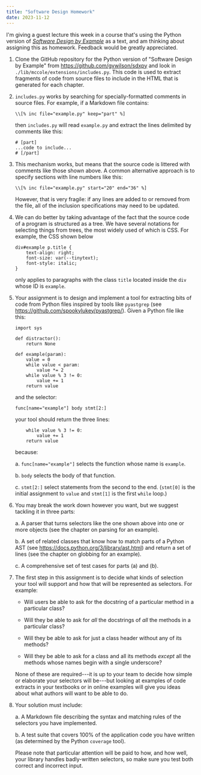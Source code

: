 ```yaml
---
title: "Software Design Homework"
date: 2023-11-12
---
```


I'm giving a guest lecture this week in a course that's using the
Python version of [*Software Design by Example*][sdxpy] as a text,
and am thinking about assigning this as homework. Feedback would
be greatly appreciated.

1.  Clone the GitHub repository for the Python version of "Software
    Design by Example" from <https://github.com/gvwilson/sdxpy> and
    look in `./lib/mccole/extensions/includes.py`. This code is used
    to extract fragments of code from source files to include in the
    HTML that is generated for each chapter.

2.  `includes.py` works by searching for specially-formatted comments
    in source files. For example, if a Markdown file contains:

        \\[% inc file="example.py" keep="part" %]

    then `includes.py` will read `example.py` and extract the lines
    delimited by comments like this:

        # [part]
        ...code to include...
        # [/part]

3.  This mechanism works, but means that the source code is littered
    with comments like those shown above. A common alternative approach
    is to specify sections with line numbers like this:

        \\[% inc file="example.py" start="20" end="36" %]

    However, that is very fragile: if any lines are added to or
    removed from the file, all of the inclusion specifications may
    need to be updated.

4.  We can do better by taking advantage of the fact that the source
    code of a program is structured as a tree. We have several
    notations for selecting things from trees, the most widely used of
    which is CSS. For example, the CSS shown below

        div#example p.title {
            text-align: right;
            font-size: var(--tinytext);
            font-style: italic;
        }

    only applies to paragraphs with the class `title` located inside
    the `div` whose ID is `example`.

5.  Your assignment is to design and implement a tool for extracting
    bits of code from Python files inspired by tools like `pyastgrep`
    (see <https://github.com/spookylukey/pyastgrep/>).  Given a Python
    file like this:

        import sys

        def distractor():
            return None

        def example(param):
            value = 0
            while value < param:
                value *= 2
            while value % 3 != 0:
                value += 1
            return value

    and the selector:

        func[name="example"] body stmt[2:]

    your tool should return the three lines:

            while value % 3 != 0:
                value += 1
            return value

    because:

    a.  `func[name="example"]` selects the function whose name is
        `example`.

    b.  `body` selects the body of that function.

    c.  `stmt[2:]` select statements from the second to the end.
        (`stmt[0]` is the initial assignment to `value` and `stmt[1]`
        is the first `while` loop.)

6.  You may break the work down however you want, but we suggest
    tackling it in three parts:

    a.  A parser that turns selectors like the one shown above into
        one or more objects (see the chapter on parsing for an
        example).

    b.  A set of related classes that know how to match parts of a
        Python AST (see <https://docs.python.org/3/library/ast.html>)
        and return a set of lines (see the chapter on globbing for
	an example).

    c.  A comprehensive set of test cases for parts (a) and (b).

7.  The first step in this assignment is to decide what kinds of
    selection your tool will support and how that will be represented
    as selectors. For example:

    -   Will users be able to ask for the docstring of a particular
        method in a particular class?

    -   Will they be able to ask for *all* the docstrings of *all* the
        methods in a particular class?

    -   Will they be able to ask for just a class header without any of
        its methods?

    -   Will they be able to ask for a class and all its methods
        *except* all the methods whose names begin with a single
        underscore?

    None of these are required---it is up to your team to decide how
    simple or elaborate your selectors will be---but looking at
    examples of code extracts in your textbooks or in online examples
    will give you ideas about what authors will want to be able to do.

8.  Your solution must include:

    a.  A Markdown file describing the syntax and matching rules of
        the selectors you have implemented.

    b.  A test suite that covers 100% of the application code you
        have written (as determined by the Python `coverage` tool).

    Please note that particular attention will be paid to how, and
    how well, your library handles badly-written selectors, so make
    sure you test both correct and incorrect input.

[sdxpy]: @root/sdxpy/

